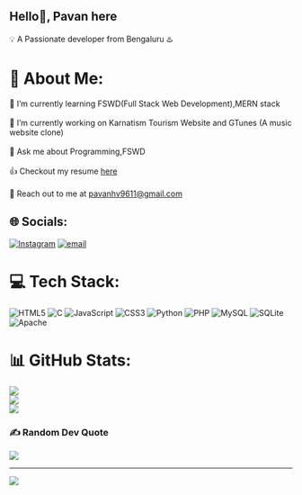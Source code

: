 ## Hello👋, Pavan here
💡 A Passionate developer from Bengaluru ♨️ 

# 💫 About Me:<br>
🌱 I’m currently learning FSWD(Full Stack Web Development),MERN stack<br><br>
🔭 I’m currently working on Karnatism Tourism Website and GTunes (A music website clone)<br><br>
💬 Ask me about Programming,FSWD <br><br>
👍 Checkout my resume <a href="">here</a> <br> <br>
🙌 Reach out to me at pavanhv9611@gmail.com 

## 🌐 Socials:
[![Instagram](https://img.shields.io/badge/Instagram-%23E4405F.svg?logo=Instagram&logoColor=white)](https://instagram.com/itz_me_pavan__07) [![email](https://img.shields.io/badge/Email-D14836?logo=gmail&logoColor=white)](mailto:pavanhv9611@gmail.com) 

# 💻 Tech Stack:
![HTML5](https://img.shields.io/badge/html5-%23E34F26.svg?style=flat-square&logo=html5&logoColor=white) ![C](https://img.shields.io/badge/c-%2300599C.svg?style=flat-square&logo=c&logoColor=white) ![JavaScript](https://img.shields.io/badge/javascript-%23323330.svg?style=flat-square&logo=javascript&logoColor=%23F7DF1E) ![CSS3](https://img.shields.io/badge/css3-%231572B6.svg?style=flat-square&logo=css3&logoColor=white) ![Python](https://img.shields.io/badge/python-3670A0?style=flat-square&logo=python&logoColor=ffdd54) ![PHP](https://img.shields.io/badge/php-%23777BB4.svg?style=flat-square&logo=php&logoColor=white) ![MySQL](https://img.shields.io/badge/mysql-4479A1.svg?style=flat-square&logo=mysql&logoColor=white) ![SQLite](https://img.shields.io/badge/sqlite-%2307405e.svg?style=flat-square&logo=sqlite&logoColor=white) ![Apache](https://img.shields.io/badge/apache-%23D42029.svg?style=flat-square&logo=apache&logoColor=white)
# 📊 GitHub Stats:
![](https://github-readme-stats.vercel.app/api?username=Pavan-H-V&theme=radical&hide_border=false&include_all_commits=false&count_private=false)<br/>
![](https://nirzak-streak-stats.vercel.app/?user=Pavan-H-V&theme=radical&hide_border=false)<br/>
![](https://github-readme-stats.vercel.app/api/top-langs/?username=Pavan-H-V&theme=radical&hide_border=false&include_all_commits=false&count_private=false&layout=compact)

### ✍️ Random Dev Quote
![](https://quotes-github-readme.vercel.app/api?type=horizontal&theme=radical)

---
[![](https://visitcount.itsvg.in/api?id=Pavan-H-V&icon=0&color=0)](https://visitcount.itsvg.in)

<!-- Proudly created with GPRM ( https://gprm.itsvg.in ) -->
